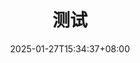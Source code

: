 ---
title: "测试"
description: ""
date: 2025-01-27T15:34:37+08:00
lastmod: 2025-01-27T15:34:37+08:00
draft: false
---